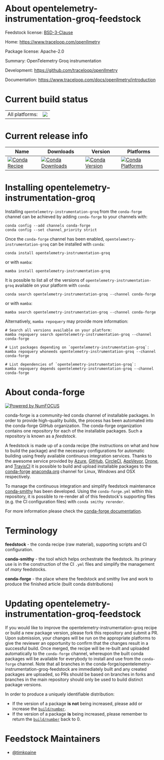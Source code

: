 About opentelemetry-instrumentation-groq-feedstock
==================================================

Feedstock license: [BSD-3-Clause](https://github.com/conda-forge/opentelemetry-instrumentation-groq-feedstock/blob/main/LICENSE.txt)

Home: https://www.traceloop.com/openllmetry

Package license: Apache-2.0

Summary: OpenTelemetry Groq instrumentation

Development: https://github.com/traceloop/openllmetry

Documentation: https://www.traceloop.com/docs/openllmetry/introduction

Current build status
====================


<table><tr><td>All platforms:</td>
    <td>
      <a href="https://dev.azure.com/conda-forge/feedstock-builds/_build/latest?definitionId=25147&branchName=main">
        <img src="https://dev.azure.com/conda-forge/feedstock-builds/_apis/build/status/opentelemetry-instrumentation-groq-feedstock?branchName=main">
      </a>
    </td>
  </tr>
</table>

Current release info
====================

| Name | Downloads | Version | Platforms |
| --- | --- | --- | --- |
| [![Conda Recipe](https://img.shields.io/badge/recipe-opentelemetry--instrumentation--groq-green.svg)](https://anaconda.org/conda-forge/opentelemetry-instrumentation-groq) | [![Conda Downloads](https://img.shields.io/conda/dn/conda-forge/opentelemetry-instrumentation-groq.svg)](https://anaconda.org/conda-forge/opentelemetry-instrumentation-groq) | [![Conda Version](https://img.shields.io/conda/vn/conda-forge/opentelemetry-instrumentation-groq.svg)](https://anaconda.org/conda-forge/opentelemetry-instrumentation-groq) | [![Conda Platforms](https://img.shields.io/conda/pn/conda-forge/opentelemetry-instrumentation-groq.svg)](https://anaconda.org/conda-forge/opentelemetry-instrumentation-groq) |

Installing opentelemetry-instrumentation-groq
=============================================

Installing `opentelemetry-instrumentation-groq` from the `conda-forge` channel can be achieved by adding `conda-forge` to your channels with:

```
conda config --add channels conda-forge
conda config --set channel_priority strict
```

Once the `conda-forge` channel has been enabled, `opentelemetry-instrumentation-groq` can be installed with `conda`:

```
conda install opentelemetry-instrumentation-groq
```

or with `mamba`:

```
mamba install opentelemetry-instrumentation-groq
```

It is possible to list all of the versions of `opentelemetry-instrumentation-groq` available on your platform with `conda`:

```
conda search opentelemetry-instrumentation-groq --channel conda-forge
```

or with `mamba`:

```
mamba search opentelemetry-instrumentation-groq --channel conda-forge
```

Alternatively, `mamba repoquery` may provide more information:

```
# Search all versions available on your platform:
mamba repoquery search opentelemetry-instrumentation-groq --channel conda-forge

# List packages depending on `opentelemetry-instrumentation-groq`:
mamba repoquery whoneeds opentelemetry-instrumentation-groq --channel conda-forge

# List dependencies of `opentelemetry-instrumentation-groq`:
mamba repoquery depends opentelemetry-instrumentation-groq --channel conda-forge
```


About conda-forge
=================

[![Powered by
NumFOCUS](https://img.shields.io/badge/powered%20by-NumFOCUS-orange.svg?style=flat&colorA=E1523D&colorB=007D8A)](https://numfocus.org)

conda-forge is a community-led conda channel of installable packages.
In order to provide high-quality builds, the process has been automated into the
conda-forge GitHub organization. The conda-forge organization contains one repository
for each of the installable packages. Such a repository is known as a *feedstock*.

A feedstock is made up of a conda recipe (the instructions on what and how to build
the package) and the necessary configurations for automatic building using freely
available continuous integration services. Thanks to the awesome service provided by
[Azure](https://azure.microsoft.com/en-us/services/devops/), [GitHub](https://github.com/),
[CircleCI](https://circleci.com/), [AppVeyor](https://www.appveyor.com/),
[Drone](https://cloud.drone.io/welcome), and [TravisCI](https://travis-ci.com/)
it is possible to build and upload installable packages to the
[conda-forge](https://anaconda.org/conda-forge) [anaconda.org](https://anaconda.org/)
channel for Linux, Windows and OSX respectively.

To manage the continuous integration and simplify feedstock maintenance
[conda-smithy](https://github.com/conda-forge/conda-smithy) has been developed.
Using the ``conda-forge.yml`` within this repository, it is possible to re-render all of
this feedstock's supporting files (e.g. the CI configuration files) with ``conda smithy rerender``.

For more information please check the [conda-forge documentation](https://conda-forge.org/docs/).

Terminology
===========

**feedstock** - the conda recipe (raw material), supporting scripts and CI configuration.

**conda-smithy** - the tool which helps orchestrate the feedstock.
                   Its primary use is in the construction of the CI ``.yml`` files
                   and simplify the management of *many* feedstocks.

**conda-forge** - the place where the feedstock and smithy live and work to
                  produce the finished article (built conda distributions)


Updating opentelemetry-instrumentation-groq-feedstock
=====================================================

If you would like to improve the opentelemetry-instrumentation-groq recipe or build a new
package version, please fork this repository and submit a PR. Upon submission,
your changes will be run on the appropriate platforms to give the reviewer an
opportunity to confirm that the changes result in a successful build. Once
merged, the recipe will be re-built and uploaded automatically to the
`conda-forge` channel, whereupon the built conda packages will be available for
everybody to install and use from the `conda-forge` channel.
Note that all branches in the conda-forge/opentelemetry-instrumentation-groq-feedstock are
immediately built and any created packages are uploaded, so PRs should be based
on branches in forks and branches in the main repository should only be used to
build distinct package versions.

In order to produce a uniquely identifiable distribution:
 * If the version of a package **is not** being increased, please add or increase
   the [``build/number``](https://docs.conda.io/projects/conda-build/en/latest/resources/define-metadata.html#build-number-and-string).
 * If the version of a package **is** being increased, please remember to return
   the [``build/number``](https://docs.conda.io/projects/conda-build/en/latest/resources/define-metadata.html#build-number-and-string)
   back to 0.

Feedstock Maintainers
=====================

* [@timkpaine](https://github.com/timkpaine/)


<!-- dummy commit to enable rerendering -->

